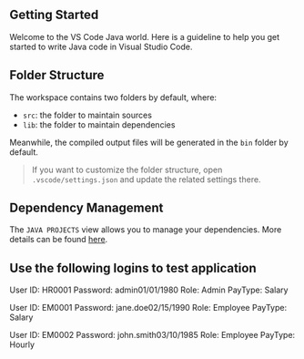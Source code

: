 ## Getting Started

Welcome to the VS Code Java world. Here is a guideline to help you get started to write Java code in Visual Studio Code.

## Folder Structure

The workspace contains two folders by default, where:

- `src`: the folder to maintain sources
- `lib`: the folder to maintain dependencies

Meanwhile, the compiled output files will be generated in the `bin` folder by default.

> If you want to customize the folder structure, open `.vscode/settings.json` and update the related settings there.

## Dependency Management

The `JAVA PROJECTS` view allows you to manage your dependencies. More details can be found [here](https://github.com/microsoft/vscode-java-dependency#manage-dependencies).

## Use the following logins to test application

User ID: HR0001
Password: admin01/01/1980
Role: Admin
PayType: Salary

User ID: EM0001
Password: jane.doe02/15/1990
Role: Employee
PayType: Salary

User ID: EM0002
Password: john.smith03/10/1985
Role: Employee
PayType: Hourly
